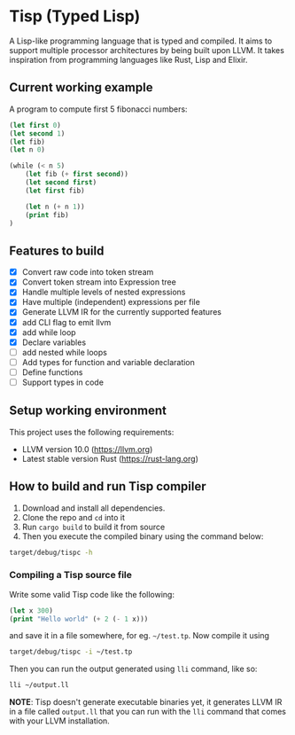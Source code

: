 # Tisp (**T**yped L**isp**)

A Lisp-like programming language that is typed and compiled. It aims to 
support multiple processor architectures by being built upon LLVM. It takes
inspiration from programming languages like Rust, Lisp and Elixir.

## Current working example

A program to compute first 5 fibonacci numbers:

```lisp
(let first 0)
(let second 1)
(let fib)
(let n 0)

(while (< n 5)
    (let fib (+ first second))
    (let second first)
    (let first fib)

    (let n (+ n 1))
    (print fib)
)

```

## Features to build

- [x] Convert raw code into token stream
- [x] Convert token stream into Expression tree
- [x] Handle multiple levels of nested expressions
- [x] Have multiple (independent) expressions per file
- [x] Generate LLVM IR for the currently supported features
- [x] add CLI flag to emit llvm
- [x] add while loop
- [x] Declare variables
- [ ] add nested while loops
- [ ] Add types for function and variable declaration
- [ ] Define functions
- [ ] Support types in code

## Setup working environment

This project uses the following requirements:
* LLVM version 10.0 (https://llvm.org)
* Latest stable version Rust (https://rust-lang.org)

## How to build and run Tisp compiler

1. Download and install all dependencies.
2. Clone the repo and `cd` into it
3. Run `cargo build` to build it from source
4. Then you execute the compiled binary using the command below:

```bash
target/debug/tispc -h
```

### Compiling a Tisp source file

Write some valid Tisp code like the following:

```lisp
(let x 300)
(print "Hello world" (+ 2 (- 1 x)))
```

and save it in a file somewhere, for eg. `~/test.tp`. Now compile it using 
```bash
target/debug/tispc -i ~/test.tp
```

Then you can run the output generated using `lli` command, like so:
```bash
lli ~/output.ll
```

**NOTE**: Tisp doesn't generate executable binaries yet, it generates LLVM IR
in a file called `output.ll` that you can run with the `lli` command that comes
with your LLVM installation.
